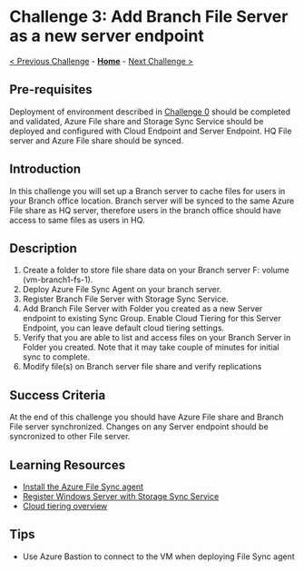 # Challenge 3: Add Branch File Server as a new server endpoint

[< Previous Challenge](./Challenge-02-server_endpoints.md) - **[Home](../README.md)** - [Next Challenge >](./Challenge-04-add_data_protection.md)

## Pre-requisites

Deployment of environment described in [Challenge 0](./Challenge-00-lab_setup.md) should be completed and validated, Azure File share and Storage Sync Service should be deployed and configured with Cloud Endpoint and Server Endpoint. HQ File server and Azure File share should be synced.

## Introduction

In this challenge you will set up a Branch server to cache files for users in your Branch office location. Branch server will be synced to the same Azure File share as HQ server, therefore users in the branch office should have access to same files as users in HQ.

## Description

1. Create a folder to store file share data on your Branch server F: volume (vm-branch1-fs-1).
1. Deploy Azure File Sync Agent on your branch server.
1. Register Branch File Server with Storage Sync Service.
1. Add Branch File Server with Folder you created as a new Server endpoint to existing Sync Group. Enable Cloud Tiering for this Server Endpoint, you can leave default cloud tiering settings.
1. Verify that you are able to list and access files on your Branch Server in Folder you created. Note that it may take couple of minutes for initial sync to complete.
1. Modify file(s) on Branch server file share and verify replications

## Success Criteria

At the end of this challenge you should have Azure File share and Branch File server synchronized. Changes on any Server endpoint should be syncronized to other File server.

## Learning Resources

- [Install the Azure File Sync agent](https://docs.microsoft.com/azure/storage/file-sync/file-sync-deployment-guide#install-the-azure-file-sync-agent)
- [Register Windows Server with Storage Sync Service](https://docs.microsoft.com/azure/storage/file-sync/file-sync-deployment-guide#register-windows-server-with-storage-sync-service)
- [Cloud tiering overview](https://docs.microsoft.com/azure/storage/file-sync/file-sync-cloud-tiering-overview)

## Tips

- Use Azure Bastion to connect to the VM when deploying File Sync agent
